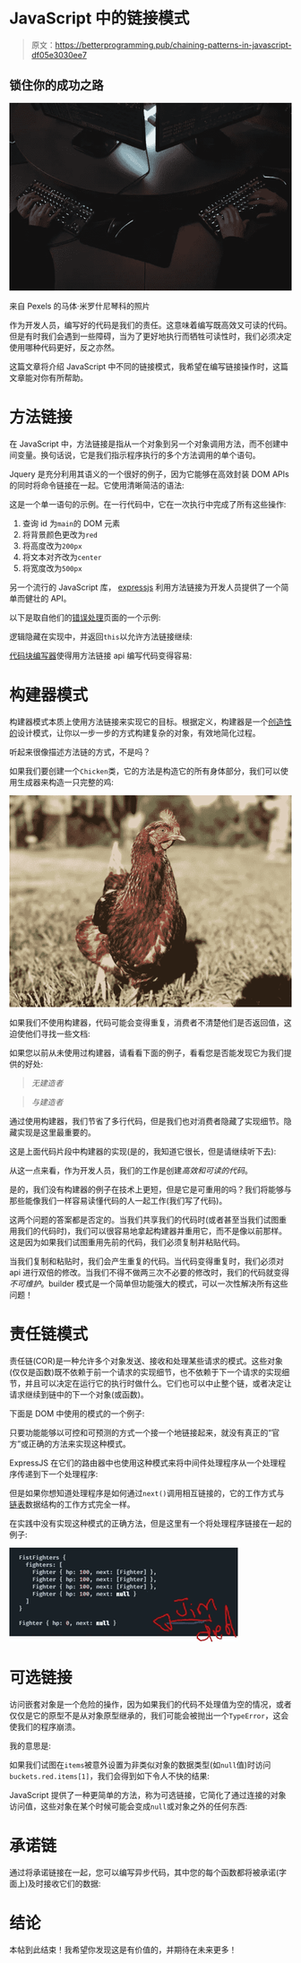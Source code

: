 # JavaScript 中的链接模式

> 原文：<https://betterprogramming.pub/chaining-patterns-in-javascript-df05e3030ee7>

## 锁住你的成功之路

![](img/7e94dc41bdf04b12f303687d1c52b57d.png)

来自 Pexels 的马体·米罗什尼琴科的照片

作为开发人员，编写好的代码是我们的责任。这意味着编写既高效又可读的代码。但是有时我们会遇到一些障碍，当为了更好地执行而牺牲可读性时，我们必须决定使用哪种代码更好，反之亦然。

这篇文章将介绍 JavaScript 中不同的链接模式，我希望在编写链接操作时，这篇文章能对你有所帮助。

# 方法链接

在 JavaScript 中，方法链接是指从一个对象到另一个对象调用方法，而不创建中间变量。换句话说，它是我们指示程序执行的多个方法调用的单个语句。

Jquery 是充分利用其语义的一个很好的例子，因为它能够在高效封装 DOM APIs 的同时将命令链接在一起。它使用清晰简洁的语法:

这是一个单一语句的示例。在一行代码中，它在一次执行中完成了所有这些操作:

1.  查询 id 为`main`的 DOM 元素
2.  将背景颜色更改为`red`
3.  将高度改为`200px`
4.  将文本对齐改为`center`
5.  将宽度改为`500px`

另一个流行的 JavaScript 库， [expressjs](https://expressjs.com) 利用方法链接为开发人员提供了一个简单而健壮的 API。

以下是取自他们的[错误处理](https://expressjs.com/en/guide/error-handling.html)页面的一个示例:

逻辑隐藏在实现中，并返回`this`以允许方法链接继续:

[代码块编写器](https://github.com/dsherret/code-block-writer)使得用方法链接 api 编写代码变得容易:

# 构建器模式

构建器模式本质上使用方法链接来实现它的目标。根据定义，构建器是一个[创造性的](https://en.wikipedia.org/wiki/Creational_pattern)设计模式，让你以一步一步的方式构建复杂的对象，有效地简化过程。

听起来很像描述方法链的方式，不是吗？

如果我们要创建一个`Chicken`类，它的方法是构造它的所有身体部分，我们可以使用生成器来构造一只完整的鸡:

![](img/91344d0e1cddcf8341f505156e2e4370.png)

如果我们不使用构建器，代码可能会变得重复，消费者不清楚他们是否返回值，这迫使他们寻找一些文档:

如果您以前从未使用过构建器，请看看下面的例子，看看您是否能发现它为我们提供的好处:

> *无建造者*

> *与建造者*

通过使用构建器，我们节省了多行代码，但是我们也对消费者隐藏了实现细节。隐藏实现是这里最重要的。

这是上面代码片段中构建器的实现(是的，我知道它很长，但是请继续听下去):

从这一点来看，作为开发人员，我们的工作是创建*高效和可读的代码*。

是的，我们没有构建器的例子在技术上更短，但是它是可重用的吗？我们将能够与那些能像我们一样容易读懂代码的人一起工作(我们写了代码)。

这两个问题的答案都是否定的。当我们共享我们的代码时(或者甚至当我们试图重用我们的代码时)，我们可以很容易地拿起构建器并重用它，而不是像以前那样。这是因为如果我们试图重用先前的代码，我们必须复制并粘贴代码。

当我们复制和粘贴时，我们会产生重复的代码。当代码变得重复时，我们必须对 api 进行双倍的修改。当我们不得不做两三次不必要的修改时，我们的代码就变得*不可维护*。builder 模式是一个简单但功能强大的模式，可以一次性解决所有这些问题！

# 责任链模式

责任链(COR)是一种允许多个对象发送、接收和处理某些请求的模式。这些对象(仅仅是函数)既不依赖于前一个请求的实现细节，也不依赖于下一个请求的实现细节，并且可以决定在运行它的执行时做什么。它们也可以中止整个链，或者决定让请求继续到链中的下一个对象(或函数)。

下面是 DOM 中使用的模式的一个例子:

只要功能能够以可控和可预测的方式一个接一个地链接起来，就没有真正的“官方”或正确的方法来实现这种模式。

ExpressJS 在它们的路由器中也使用这种模式来将中间件处理程序从一个处理程序传递到下一个处理程序:

但是如果你想知道处理程序是如何通过`next()`调用相互链接的，它的工作方式与[链表](https://en.wikipedia.org/wiki/Linked_list)数据结构的工作方式完全一样。

在实践中没有实现这种模式的正确方法，但是这里有一个将处理程序链接在一起的例子:

![](img/0f44ee9a06ebe8460b5d25f014704dfe.png)

# 可选链接

访问嵌套对象是一个危险的操作，因为如果我们的代码不处理值为空的情况，或者仅仅是它的原型不是从对象原型继承的，我们可能会被抛出一个`TypeError`，这会使我们的程序崩溃。

我的意思是:

如果我们试图在`items`被意外设置为非类似对象的数据类型(如`null`值)时访问`buckets.red.items[1]`，我们会得到如下令人不快的结果:

JavaScript 提供了一种更简单的方法，称为可选链接，它简化了通过连接的对象访问值，这些对象在某个时候可能会变成`null`或对象之外的任何东西:

# 承诺链

通过将承诺链接在一起，您可以编写异步代码，其中您的每个函数都将被承诺(字面上)及时接收它们的数据:

# 结论

本帖到此结束！我希望你发现这是有价值的，并期待在未来更多！